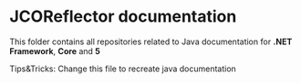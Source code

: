 # JCOReflector documentation
This folder contains all repositories related to Java documentation for **.NET** **Framework**, **Core** and **5**

Tips&Tricks: Change this file to recreate java documentation

